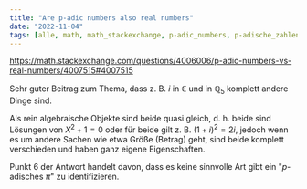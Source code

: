 ```yaml
---
title: "Are p-adic numbers also real numbers"
date: "2022-11-04"
tags: [alle, math, math_stackexchange, p-adic_numbers, p-adische_zahlen, reelle_zahlen, real_numbers, difference, unterschied, komplexe_zahlen, complex_numbers, roots, körpererweiterung, field, körper, algebra, embedding, einbettung, pi]
---
```


https://math.stackexchange.com/questions/4006006/p-adic-numbers-vs-real-numbers/4007515#4007515

Sehr guter Beitrag zum Thema, dass z. B. $i$ in $\mathbb{C}$ und in $\mathbb{Q}_{5}$ komplett andere Dinge sind. 

Als rein algebraische Objekte sind beide quasi gleich, d. h. beide sind Lösungen von $X^2+1=0$ oder für beide gilt z. B. $(1+i)^2=2i$, jedoch wenn es um andere Sachen wie etwa Größe (Betrag) geht, sind beide komplett verschieden und haben ganz eigene Eigenschaften. 

Punkt 6 der Antwort handelt davon, dass es keine sinnvolle Art gibt ein "$p$-adisches $\pi$" zu identifizieren.
